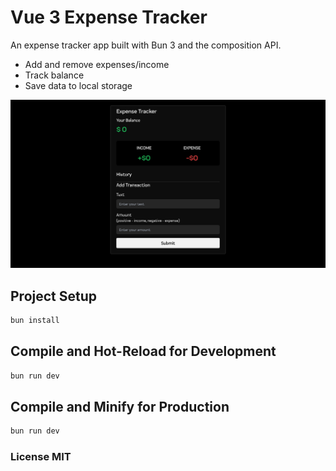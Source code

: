 # Vue 3 Expense Tracker

An expense tracker app built with Bun 3 and the composition API.

- Add and remove expenses/income
- Track balance
- Save data to local storage

![Expense Tracker](public/screenshot.png)

## Project Setup

```sh
bun install
```

## Compile and Hot-Reload for Development

```sh
bun run dev
```

## Compile and Minify for Production

```sh
bun run dev
```

### License MIT
